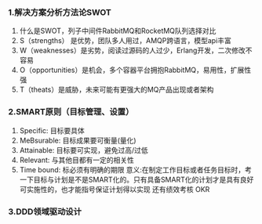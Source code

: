### 1.解决方案分析方法论SWOT

 1. 什么是SWOT，列子中间件RabbitMQ和RocketMQ队列选择对比
 2. S（strengths） 是优势，团队多人用过，AMQP跨语言，模型api丰富
 3. W（weaknesses）是劣势，阅读过源码的人过少，Erlang开发，二次修改不容易
 4. O（opportunities）是机会，多个容器平台拥抱RabbitMQ，易用性，扩展性强
 5. T（theats）是威胁，未来可能有更强大的MQ产品出现或者架构
 
 ### 2.SMART原则（目标管理、设置）
 
 1. Specific: 目标要具体
 2. MeBsurable: 目标成果要可衡量(量化)
 3. Attainable: 目标要可实现，避免过高/过低
 4. Relevant: 与其他目都有一定的相关性
 5. Time bound: 标必须有明确的期限
意义:在制定工作目标或者任务目标时，考一下目标与计划是不是SMART化的。只有具备SMART化的计划才是具有良好可实施性的，也才能指号保证计划得以实现
还有绩效考核 OKR

### 3.DDD领域驱动设计

<!--stackedit_data:
eyJoaXN0b3J5IjpbOTkzMzAyNjk1LDkxNjU1Njg2NiwtMTI1Nj
ExNjUwNiw0ODQyNDAyMjksLTU1NjI0MTIxNywtMTcyODE2MjQ5
M119
-->